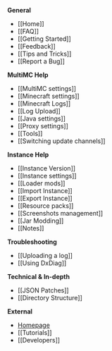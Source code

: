 **General**

* [[Home]]
* [[FAQ]]
* [[Getting Started]]
* [[Feedback]]
* [[Tips and Tricks]]
* [[Report a Bug]]

**MultiMC Help**

* [[MultiMC settings]]
* [[Minecraft settings]]
* [[Minecraft Logs]]
* [[Log Upload]]
* [[Java settings]]
* [[Proxy settings]]
* [[Tools]]
* [[Switching update channels]]

**Instance Help**

* [[Instance Version]]
* [[Instance settings]]
* [[Loader mods]]
* [[Import Instance]]
* [[Export Instance]]
* [[Resource packs]]
* [[Screenshots management]]
* [[Jar Modding]]
* [[Notes]]

**Troubleshooting**
* [[Uploading a log]]
* [[Using DxDiag]]

**Technical & In-depth**

* [[JSON Patches]]
* [[Directory Structure]]

**External**

* [Homepage](https://multimc.org)
* [[Tutorials]]
* [[Developers]]